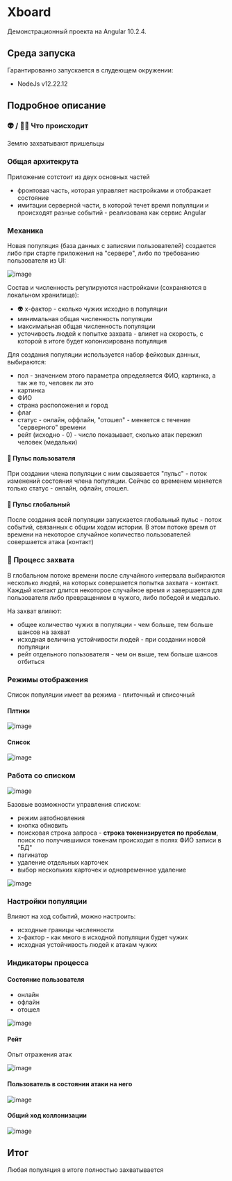 # Xboard
Демонстрационный проекта на Angular 10.2.4.

## Среда запуска

Гарантированно запускается в слудеющем окружении:

  - NodeJs v12.22.12

## Подробное описание

### 👽 / 👨🏻 Что происходит
Землю захватывают пришельцы

### Общая архитекрута

Приложение сотстоит из двух основных частей
  - фронтовая часть, которая управляет настройками и отображает состояние
  - имитации серверной части, в которой течет время популяции и происходят разные событий - реализована как сервис Angular

### Механика
Новая популяция (база данных с записями пользователей) создается либо при старте приложения на "сервере", либо по требованию пользователя из UI:

![image](https://github.com/alkthegit/xboard/assets/29691155/09d789af-d91d-46a1-ab99-88178fed4c7e)


Состав и численность регулируются настройками (сохраняются в локальном хранилище):
  - 👽 x-фактор - сколько чужих исходно в популяции
  - минимальная общая численность популяции
  - максимальная общая численность популяции
  - усточивость людей к попытке захвата - влияет на скорость, с которой в итоге будет колонизирована популяция

Для создания популяции используется набор фейковых данных, выбираются:
  - пол - значением этого параметра определяется ФИО, картинка, а так же то, человек ли это
  - картинка
  - ФИО
  - страна расположения и город
  - флаг
  - статус - онлайн, оффлайн, "отошел" - меняется с течение "серверного" времени
  - рейт (исходно - 0) - число показывает, сколько атак пережил человек (медальки)

#### 💓 Пульс пользователя
При создании члена популяции с ним свызявается "пульс" - поток изменений состояния члена популяции.
Сейчас со временем меняется только статус - онлайн, офлайн, отошел.

#### 💓 Пульс глобальный 
После создания всей популяции запускается глобальный пульс - поток событий, связанных с общим ходом истории.
В этом потоке время от времени на некоторое случайное количество пользователей совершается атака (контакт)

### 🧠 Процесс захвата
В глобальном потоке времени после случайного интервала выбираются несколько людей, на которых совершается попытка захвата - контакт.
Каждый контакт длится некоторое случайное время и завершается для пользователя либо превращением в чужого, либо победой и медалью.

На захват влияют:
  - общее количество чужих в популяции - чем больше, тем больше шансов на захват
  - исходная величина устойчивости людей - при создании новой популяции
  - рейт отдельного пользователя - чем он выше, тем больше шансов отбиться

### Режимы отображения
Список популяции имеет ва режима - плиточный и списочный

#### Плтики
![image](https://github.com/alkthegit/xboard/assets/29691155/b59a168e-e4d9-4665-bf76-8bbc8c4156a9)

#### Список
![image](https://github.com/alkthegit/xboard/assets/29691155/2ea25b86-f3fd-43ad-8f04-7392eddb1a83)

### Работа со списком
![image](https://github.com/alkthegit/xboard/assets/29691155/a05d41d9-c1e6-4f63-b062-326fcc0580a7)

Базовые возможности управления списком:
  - режим автобновления
  - кнопка обновить
  - поисковая строка запроса - **строка токенизируется по пробелам**, поиск по получившимся токенам происходит в полях ФИО записи в "БД"
  - пагинатор
  - удаление отдельных карточек
  - выбор нескольких карточек и одновременное удаление

    
![image](https://github.com/alkthegit/xboard/assets/29691155/751def4c-924c-48b7-bc38-1cd1d0b12d61)

### Настройки популяции
Влияют на ход событий, можно настроить:
  - исходные границы численности
  - x-фактор - как много в исходной популяции будет чужих
  - исходная устойчивость людей к атакам чужих

### Индикаторы процесса
#### Состояние пользователя
  - онлайн
  - офлайн
  - отошел
    
![image](https://github.com/alkthegit/xboard/assets/29691155/821bd099-f5ca-4908-bb82-93821062d8df)

#### Рейт
Опыт отражения атак

![image](https://github.com/alkthegit/xboard/assets/29691155/38a0ef53-cbf9-4121-b549-7e38bde7df58)

#### Пользователь в состоянии атаки на него

![image](https://github.com/alkthegit/xboard/assets/29691155/a5ccca3b-bdc9-4abf-8061-59fed4816980)

#### Общий ход коллонизации

![image](https://github.com/alkthegit/xboard/assets/29691155/d6b0c624-2741-4eab-8146-6d80a27d7ec1)

## Итог
Любая популяция в итоге полностью захватывается

